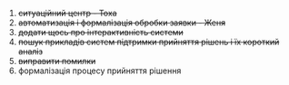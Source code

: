 1. ~~ситуаційний центр - Тоха~~
2. ~~автоматизація і формалізація обробки заявки - Женя~~
3. ~~додати щось про інтерактивність системи~~
4. ~~пошук прикладів систем підтримки прийняття рішень і їх короткий аналіз~~
5. ~~виправити помилки~~
7. формалізація процесу прийняття рішення
